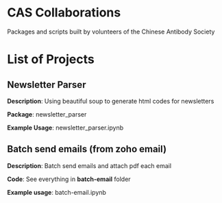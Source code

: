 # CAS Collaborations
Packages and scripts built by volunteers of the Chinese Antibody Society

# List of Projects

## Newsletter Parser
**Description**: Using beautiful soup to generate html codes for newsletters

**Package**: newsletter_parser

**Example Usage**: newsletter_parser.ipynb


## Batch send emails (from zoho email)
**Description**: Batch send emails and attach pdf each email 

**Code**: See everything in **batch-email** folder

**Example usage**: batch-email.ipynb